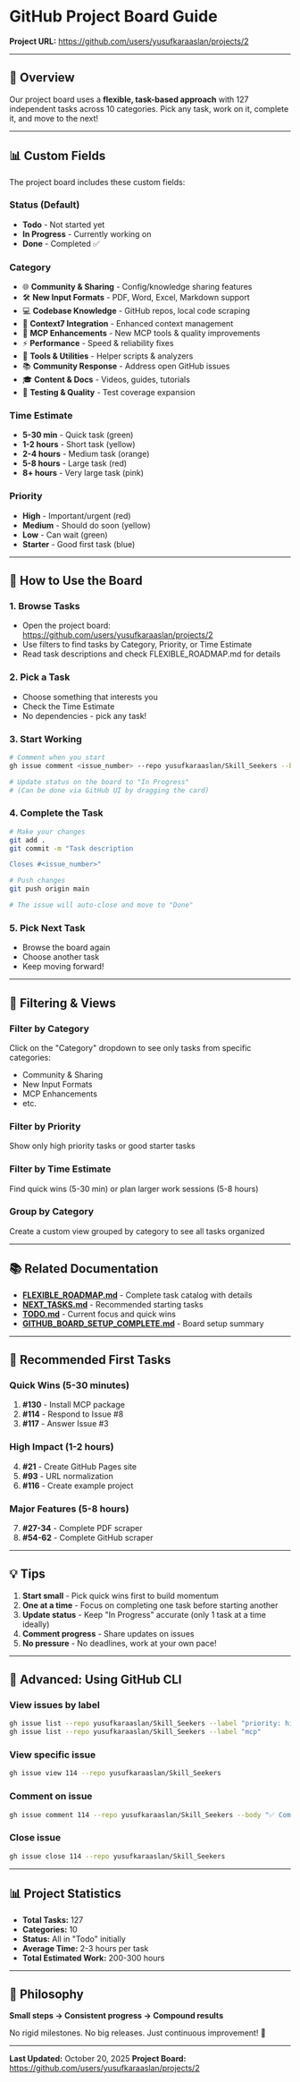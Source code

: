 # GitHub Project Board Guide

**Project URL:** https://github.com/users/yusufkaraaslan/projects/2

---

## 🎯 Overview

Our project board uses a **flexible, task-based approach** with 127 independent tasks across 10 categories. Pick any task, work on it, complete it, and move to the next!

---

## 📊 Custom Fields

The project board includes these custom fields:

### Status (Default)
- **Todo** - Not started yet
- **In Progress** - Currently working on
- **Done** - Completed ✅

### Category
- 🌐 **Community & Sharing** - Config/knowledge sharing features
- 🛠️ **New Input Formats** - PDF, Word, Excel, Markdown support
- 💻 **Codebase Knowledge** - GitHub repos, local code scraping
- 🔌 **Context7 Integration** - Enhanced context management
- 🚀 **MCP Enhancements** - New MCP tools & quality improvements
- ⚡ **Performance** - Speed & reliability fixes
- 🎨 **Tools & Utilities** - Helper scripts & analyzers
- 📚 **Community Response** - Address open GitHub issues
- 🎓 **Content & Docs** - Videos, guides, tutorials
- 🧪 **Testing & Quality** - Test coverage expansion

### Time Estimate
- **5-30 min** - Quick task (green)
- **1-2 hours** - Short task (yellow)
- **2-4 hours** - Medium task (orange)
- **5-8 hours** - Large task (red)
- **8+ hours** - Very large task (pink)

### Priority
- **High** - Important/urgent (red)
- **Medium** - Should do soon (yellow)
- **Low** - Can wait (green)
- **Starter** - Good first task (blue)

---

## 🚀 How to Use the Board

### 1. Browse Tasks
- Open the project board: https://github.com/users/yusufkaraaslan/projects/2
- Use filters to find tasks by Category, Priority, or Time Estimate
- Read task descriptions and check FLEXIBLE_ROADMAP.md for details

### 2. Pick a Task
- Choose something that interests you
- Check the Time Estimate
- No dependencies - pick any task!

### 3. Start Working
```bash
# Comment when you start
gh issue comment <issue_number> --repo yusufkaraaslan/Skill_Seekers --body "🚀 Started working on this"

# Update status on the board to "In Progress"
# (Can be done via GitHub UI by dragging the card)
```

### 4. Complete the Task
```bash
# Make your changes
git add .
git commit -m "Task description

Closes #<issue_number>"

# Push changes
git push origin main

# The issue will auto-close and move to "Done"
```

### 5. Pick Next Task
- Browse the board again
- Choose another task
- Keep moving forward!

---

## 🎨 Filtering & Views

### Filter by Category
Click on the "Category" dropdown to see only tasks from specific categories:
- Community & Sharing
- New Input Formats
- MCP Enhancements
- etc.

### Filter by Priority
Show only high priority tasks or good starter tasks

### Filter by Time Estimate
Find quick wins (5-30 min) or plan larger work sessions (5-8 hours)

### Group by Category
Create a custom view grouped by category to see all tasks organized

---

## 📚 Related Documentation

- **[FLEXIBLE_ROADMAP.md](FLEXIBLE_ROADMAP.md)** - Complete task catalog with details
- **[NEXT_TASKS.md](NEXT_TASKS.md)** - Recommended starting tasks
- **[TODO.md](TODO.md)** - Current focus and quick wins
- **[GITHUB_BOARD_SETUP_COMPLETE.md](GITHUB_BOARD_SETUP_COMPLETE.md)** - Board setup summary

---

## 🎯 Recommended First Tasks

### Quick Wins (5-30 minutes)
1. **#130** - Install MCP package
2. **#114** - Respond to Issue #8
3. **#117** - Answer Issue #3

### High Impact (1-2 hours)
4. **#21** - Create GitHub Pages site
5. **#93** - URL normalization
6. **#116** - Create example project

### Major Features (5-8 hours)
7. **#27-34** - Complete PDF scraper
8. **#54-62** - Complete GitHub scraper

---

## 💡 Tips

1. **Start small** - Pick quick wins first to build momentum
2. **One at a time** - Focus on completing one task before starting another
3. **Update status** - Keep "In Progress" accurate (only 1 task at a time ideally)
4. **Comment progress** - Share updates on issues
5. **No pressure** - No deadlines, work at your own pace!

---

## 🔧 Advanced: Using GitHub CLI

### View issues by label
```bash
gh issue list --repo yusufkaraaslan/Skill_Seekers --label "priority: high"
gh issue list --repo yusufkaraaslan/Skill_Seekers --label "mcp"
```

### View specific issue
```bash
gh issue view 114 --repo yusufkaraaslan/Skill_Seekers
```

### Comment on issue
```bash
gh issue comment 114 --repo yusufkaraaslan/Skill_Seekers --body "✅ Completed!"
```

### Close issue
```bash
gh issue close 114 --repo yusufkaraaslan/Skill_Seekers
```

---

## 📊 Project Statistics

- **Total Tasks:** 127
- **Categories:** 10
- **Status:** All in "Todo" initially
- **Average Time:** 2-3 hours per task
- **Total Estimated Work:** 200-300 hours

---

## 💭 Philosophy

**Small steps → Consistent progress → Compound results**

No rigid milestones. No big releases. Just continuous improvement! 🎯

---

**Last Updated:** October 20, 2025
**Project Board:** https://github.com/users/yusufkaraaslan/projects/2
